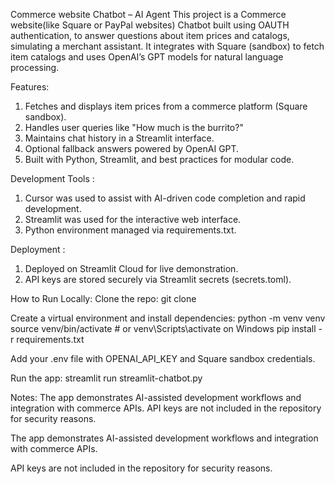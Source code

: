 Commerce website Chatbot – AI Agent
This project is a Commerce website(like Square or PayPal websites) Chatbot built using OAUTH authentication, to answer questions about item prices and catalogs, simulating a merchant assistant. It integrates with Square (sandbox) to fetch item catalogs and uses OpenAI’s GPT models for natural language processing.

Features:
1. Fetches and displays item prices from a commerce platform (Square sandbox).
2. Handles user queries like "How much is the burrito?"
3. Maintains chat history in a Streamlit interface.
4. Optional fallback answers powered by OpenAI GPT.
5. Built with Python, Streamlit, and best practices for modular code.

Development Tools :
1. Cursor was used to assist with AI-driven code completion and rapid development.
2. Streamlit was used for the interactive web interface.
3. Python environment managed via requirements.txt.

Deployment :
1. Deployed on Streamlit Cloud for live demonstration.
2. API keys are stored securely via Streamlit secrets (secrets.toml).

How to Run Locally:
Clone the repo:
git clone <repo-url>

Create a virtual environment and install dependencies:
python -m venv venv
source venv/bin/activate  # or venv\Scripts\activate on Windows
pip install -r requirements.txt


Add your .env file with OPENAI_API_KEY and Square sandbox credentials.

Run the app:
streamlit run streamlit-chatbot.py

Notes:
The app demonstrates AI-assisted development workflows and integration with commerce APIs.
API keys are not included in the repository for security reasons.


The app demonstrates AI-assisted development workflows and integration with commerce APIs.

API keys are not included in the repository for security reasons.
